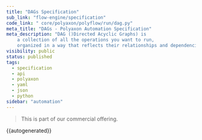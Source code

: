 ```yaml
---
title: "DAGs Specification"
sub_link: "flow-engine/specification"
code_link: " core/polyaxon/polyflow/run/dag.py"
meta_title: "DAGs - Polyaxon Automation Specification"
meta_description: "DAG ()Directed Acyclic Graphs) is
    a collection of all the operations you want to run,
    organized in a way that reflects their relationships and dependencies."
visibility: public
status: published
tags:
  - specification
  - api
  - polyaxon
  - yaml
  - json
  - python
sidebar: "automation"
---
```


<blockquote class="commercial">This is part of our commercial offering.</blockquote>

{{autogenerated}}
